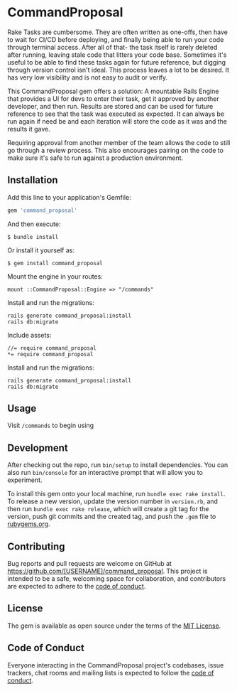 # CommandProposal

Rake Tasks are cumbersome. They are often written as one-offs, then have to wait for CI/CD before deploying, and finally being able to run your code through terminal access. After all of that- the task itself is rarely deleted after running, leaving stale code that litters your code base. Sometimes it's useful to be able to find these tasks again for future reference, but digging through version control isn't ideal.
This process leaves a lot to be desired. It has very low visibility and is not easy to audit or verify.

This CommandProposal gem offers a solution: A mountable Rails Engine that provides a UI for devs to enter their task, get it approved by another developer, and then run. Results are stored and can be used for future reference to see that the task was executed as expected. It can always be run again if need be and each iteration will store the code as it was and the results it gave.

Requiring approval from another member of the team allows the code to still go through a review process. This also encourages pairing on the code to make sure it's safe to run against a production environment.

## Installation

Add this line to your application's Gemfile:

```ruby
gem 'command_proposal'
```

And then execute:

    $ bundle install

Or install it yourself as:

    $ gem install command_proposal

Mount the engine in your routes:

    mount ::CommandProposal::Engine => "/commands"

Install and run the migrations:

    rails generate command_proposal:install
    rails db:migrate

Include assets:

    //= require command_proposal
    *= require command_proposal

Install and run the migrations:

    rails generate command_proposal:install
    rails db:migrate

## Usage

Visit `/commands` to begin using

## Development

After checking out the repo, run `bin/setup` to install dependencies. You can also run `bin/console` for an interactive prompt that will allow you to experiment.

To install this gem onto your local machine, run `bundle exec rake install`. To release a new version, update the version number in `version.rb`, and then run `bundle exec rake release`, which will create a git tag for the version, push git commits and the created tag, and push the `.gem` file to [rubygems.org](https://rubygems.org).

## Contributing

Bug reports and pull requests are welcome on GitHub at https://github.com/[USERNAME]/command_proposal. This project is intended to be a safe, welcoming space for collaboration, and contributors are expected to adhere to the [code of conduct](https://github.com/[USERNAME]/command_proposal/blob/master/CODE_OF_CONDUCT.md).

## License

The gem is available as open source under the terms of the [MIT License](https://opensource.org/licenses/MIT).

## Code of Conduct

Everyone interacting in the CommandProposal project's codebases, issue trackers, chat rooms and mailing lists is expected to follow the [code of conduct](https://github.com/[USERNAME]/command_proposal/blob/master/CODE_OF_CONDUCT.md).
